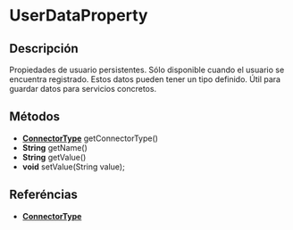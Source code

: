 # UserDataProperty

## Descripción

Propiedades de usuario persistentes. Sólo disponible cuando el usuario se encuentra registrado. Estos datos pueden tener un tipo definido. Útil para guardar datos para servicios concretos.

## Métodos

- **[ConnectorType](../Enums/README.md#ConnectorType)**  getConnectorType()
- **String** getName()
- **String** getValue()
- **void** setValue(String value);

## Referéncias

- **[ConnectorType](../Enums/README.md#ConnectorType)**
